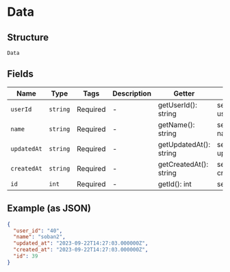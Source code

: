
# Data

## Structure

`Data`

## Fields

| Name | Type | Tags | Description | Getter | Setter |
|  --- | --- | --- | --- | --- | --- |
| `userId` | `string` | Required | - | getUserId(): string | setUserId(string userId): void |
| `name` | `string` | Required | - | getName(): string | setName(string name): void |
| `updatedAt` | `string` | Required | - | getUpdatedAt(): string | setUpdatedAt(string updatedAt): void |
| `createdAt` | `string` | Required | - | getCreatedAt(): string | setCreatedAt(string createdAt): void |
| `id` | `int` | Required | - | getId(): int | setId(int id): void |

## Example (as JSON)

```json
{
  "user_id": "40",
  "name": "soban2",
  "updated_at": "2023-09-22T14:27:03.000000Z",
  "created_at": "2023-09-22T14:27:03.000000Z",
  "id": 39
}
```

